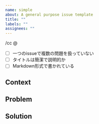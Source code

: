 ```yaml
---
name: simple
about: A general purpose issue template
title: ""
labels: ""
assignees: ""
---
```


/cc @
<!-- 通知したい人にメンションを追加してください -->

<!-- Tips:issueは自分の親に説明しても分かるくらい丁寧に-->

- [ ] 一つのissueで複数の問題を扱っていない
- [ ] タイトルは簡潔で説明的か
- [ ] Markdown形式で書かれている

## Context
<!-- このissueが属するコンテキストを書いてください -->

## Problem
<!-- 問題としている対象を書いてください -->

## Solution
<!-- どのようにこの問題を解決しようと考えているか -->